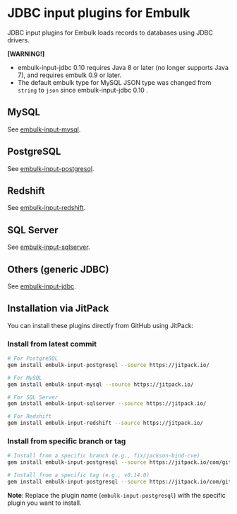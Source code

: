 # JDBC input plugins for Embulk

JDBC input plugins for Embulk loads records to databases using JDBC drivers.

**[WARNING!]**

- embulk-input-jdbc 0.10 requires Java 8 or later (no longer supports Java 7), and requires embulk 0.9 or later.
- The default embulk type for MySQL JSON type was changed from `string` to `json` since embulk-input-jdbc 0.10 .

## MySQL

See [embulk-input-mysql](embulk-input-mysql/).

## PostgreSQL

See [embulk-input-postgresql](embulk-input-postgresql/).

## Redshift

See [embulk-input-redshift](embulk-input-redshift/).

## SQL Server

See [embulk-input-sqlserver](embulk-input-sqlserver/).

## Others (generic JDBC)

See [embulk-input-jdbc](embulk-input-jdbc/).

## Installation via JitPack

You can install these plugins directly from GitHub using JitPack:

### Install from latest commit
```bash
# For PostgreSQL
gem install embulk-input-postgresql --source https://jitpack.io/

# For MySQL  
gem install embulk-input-mysql --source https://jitpack.io/

# For SQL Server
gem install embulk-input-sqlserver --source https://jitpack.io/

# For Redshift
gem install embulk-input-redshift --source https://jitpack.io/
```

### Install from specific branch or tag
```bash
# Install from a specific branch (e.g., fix/jackson-bind-cve)
gem install embulk-input-postgresql --source https://jitpack.io/com/github/embulk/embulk-input-jdbc/fix~jackson-bind-cve/

# Install from a specific tag (e.g., v0.14.0)  
gem install embulk-input-postgresql --source https://jitpack.io/com/github/embulk/embulk-input-jdbc/v0.14.0/
```

**Note**: Replace the plugin name (`embulk-input-postgresql`) with the specific plugin you want to install.
